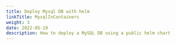 ```yaml
---
title: Deploy Mysql DB with helm
linkTitle: MysqlInContainers
weight: 3
date: 2022-05-19
description: How to deploy a MySQL DB using a public helm chart
---
```

